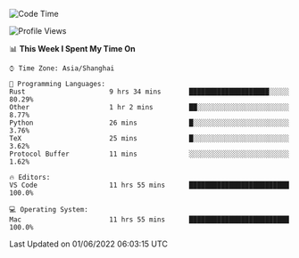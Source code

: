 <!--START_SECTION:waka-->
![Code Time](http://img.shields.io/badge/Code%20Time-1%2C362%20hrs%2025%20mins-blue)

![Profile Views](http://img.shields.io/badge/Profile%20Views-40-blue)

📊 **This Week I Spent My Time On** 

```text
⌚︎ Time Zone: Asia/Shanghai

💬 Programming Languages: 
Rust                     9 hrs 34 mins       ████████████████████░░░░░   80.29% 
Other                    1 hr 2 mins         ██░░░░░░░░░░░░░░░░░░░░░░░   8.77% 
Python                   26 mins             █░░░░░░░░░░░░░░░░░░░░░░░░   3.76% 
TeX                      25 mins             █░░░░░░░░░░░░░░░░░░░░░░░░   3.62% 
Protocol Buffer          11 mins             ░░░░░░░░░░░░░░░░░░░░░░░░░   1.62%

🔥 Editors: 
VS Code                  11 hrs 55 mins      █████████████████████████   100.0%

💻 Operating System: 
Mac                      11 hrs 55 mins      █████████████████████████   100.0%

```


 Last Updated on 01/06/2022 06:03:15 UTC
<!--END_SECTION:waka-->
